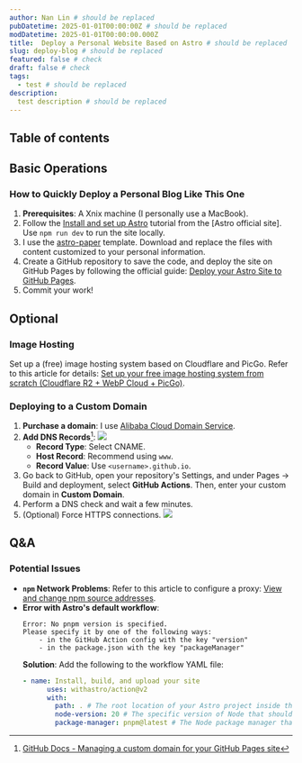 ```yaml
---
author: Nan Lin # should be replaced
pubDatetime: 2025-01-01T00:00:00Z # should be replaced
modDatetime: 2025-01-01T00:00:00.000Z
title:  Deploy a Personal Website Based on Astro # should be replaced
slug: deploy-blog # should be replaced
featured: false # check
draft: false # check
tags:
  - test # should be replaced
description:
  test description # should be replaced
---
```


## Table of contents

## Basic Operations

### How to Quickly Deploy a Personal Blog Like This One

1. **Prerequisites**: A Xnix machine (I personally use a MacBook).
2. Follow the [Install and set up Astro](https://docs.astro.build/en/install-and-setup/) tutorial from the [Astro official site]. Use `npm run dev` to run the site locally.
3. I use the [astro-paper](https://github.com/satnaing/astro-paper) template. Download and replace the files with content customized to your personal information.
4. Create a GitHub repository to save the code, and deploy the site on GitHub Pages by following the official guide: [Deploy your Astro Site to GitHub Pages](https://docs.astro.build/en/guides/deploy/github/).
5. Commit your work!


## Optional

### Image Hosting

Set up a (free) image hosting system based on Cloudflare and PicGo. Refer to this article for details: [Set up your free image hosting system from scratch (Cloudflare R2 + WebP Cloud + PicGo)](https://sspai.com/post/90170).


### Deploying to a Custom Domain

1. **Purchase a domain**: I use [Alibaba Cloud Domain Service](https://wanwang.aliyun.com/domain/tld?spm=5176.8048432.J_6007716750.9.1db669a3fSNiKa#.com.cn).
2. **Add DNS Records**[^1]:
   ![](https://pub-f4fb14aad5ef4ee6a83bd71292941254.r2.dev/202408141143898.png)
   - **Record Type**: Select CNAME.
   - **Host Record**: Recommend using `www`.
   - **Record Value**: Use `<username>.github.io`.
3. Go back to GitHub, open your repository's Settings, and under Pages -> Build and deployment, select **GitHub Actions**. Then, enter your custom domain in **Custom Domain**.
4. Perform a DNS check and wait a few minutes.
5. (Optional) Force HTTPS connections.
   ![](https://pub-f4fb14aad5ef4ee6a83bd71292941254.r2.dev/202408141151157.png)


## Q&A

### Potential Issues
- **`npm` Network Problems**: Refer to this article to configure a proxy: [View and change npm source addresses](https://blog.csdn.net/weixin_37861326/article/details/107064092).
- **Error with Astro's default workflow**:
  ```text
  Error: No pnpm version is specified.
  Please specify it by one of the following ways:
      - in the GitHub Action config with the key "version"
      - in the package.json with the key "packageManager"
  ```
  **Solution**: Add the following to the workflow YAML file:
  ```yaml
  - name: Install, build, and upload your site
        uses: withastro/action@v2
        with:
          path: . # The root location of your Astro project inside the repository. (optional)
          node-version: 20 # The specific version of Node that should be used to build your site. Defaults to 20. (optional)
          package-manager: pnpm@latest # The Node package manager that should be used to install dependencies and build your site. Automatically detected based on your lockfile. (optional)
  ```

[^1]: [GitHub Docs - Managing a custom domain for your GitHub Pages site](https://docs.github.com/en/pages/configuring-a-custom-domain-for-your-github-pages-site/managing-a-custom-domain-for-your-github-pages-site#dns-records-for-your-custom-domain)